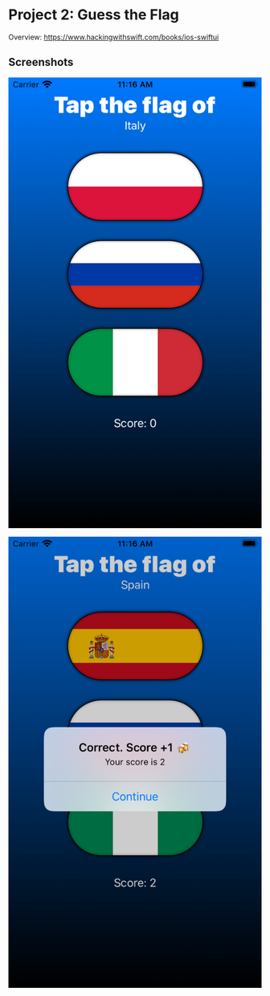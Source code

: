 # Project 2: Guess the Flag


Overview: https://www.hackingwithswift.com/books/ios-swiftui

## Screenshots

![](https://github.com/benjamin-wen/Hacking-with-iOS/blob/master/SwiftUI-Edition/Project-02/screenshot-01.png)

![](https://github.com/benjamin-wen/Hacking-with-iOS/blob/master/SwiftUI-Edition/Project-02/screenshot-02.png)
